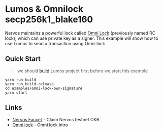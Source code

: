 # Lumos & Omnilock secp256k1_blake160

Nervos maintains a powerful lock
called [Omni Lock](https://github.com/XuJiandong/docs-bank/blob/master/omni_lock.md) (previously named RC lock), which
can use private key as a signer. This example will show how to use Lumos to send a transaction using Omni lock

## Quick Start

> we should [build](..) Lumos project first before we start this example

```
yarn run build
yarn run build-release
cd examples/omni-lock-own-signature
yarn start
```

## Links

- [Nervos Faucet](https://faucet.nervos.org/) - Claim Nervos testnet CKB
- [Omni lock](https://github.com/XuJiandong/docs-bank/blob/master/omni_lock.md) - Omni lock intro

